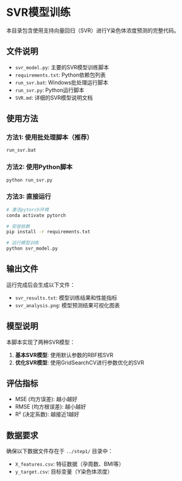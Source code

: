 # SVR模型训练

本目录包含使用支持向量回归（SVR）进行Y染色体浓度预测的完整代码。

## 文件说明

- `svr_model.py`: 主要的SVR模型训练脚本
- `requirements.txt`: Python依赖包列表
- `run_svr.bat`: Windows批处理运行脚本
- `run_svr.py`: Python运行脚本
- `SVR.md`: 详细的SVR模型说明文档

## 使用方法

### 方法1: 使用批处理脚本（推荐）
```bash
run_svr.bat
```

### 方法2: 使用Python脚本
```bash
python run_svr.py
```

### 方法3: 直接运行
```bash
# 激活pytorch环境
conda activate pytorch

# 安装依赖
pip install -r requirements.txt

# 运行模型训练
python svr_model.py
```

## 输出文件

运行完成后会生成以下文件：
- `svr_results.txt`: 模型训练结果和性能指标
- `svr_analysis.png`: 模型预测结果可视化图表

## 模型说明

本脚本实现了两种SVR模型：
1. **基本SVR模型**: 使用默认参数的RBF核SVR
2. **优化SVR模型**: 使用GridSearchCV进行参数优化的SVR

## 评估指标

- MSE (均方误差): 越小越好
- RMSE (均方根误差): 越小越好  
- R² (决定系数): 越接近1越好

## 数据要求

确保以下数据文件存在于 `../step1/` 目录中：
- `X_features.csv`: 特征数据（孕周数、BMI等）
- `y_target.csv`: 目标变量（Y染色体浓度）


